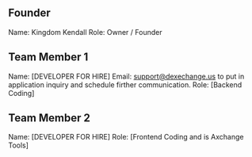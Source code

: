 ## Founder

Name: Kingdom Kendall
Role: Owner / Founder

## Team Member 1

Name: [DEVELOPER FOR HIRE] Email: support@dexechange.us to put in application inquiry and schedule firther communication.
Role: [Backend Coding]

## Team Member 2

Name: [DEVELOPER FOR HIRE]
Role: [Frontend Coding and is Axchange Tools]
